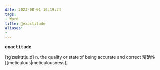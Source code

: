 ```yaml
---
date: 2023-08-01 16:19:24
tags: 
- Word
title: 📖exactitude
aliases: 
- 
---
```


<pre><strong>exactitude</strong></pre>

[ɪgˈzæktɪtju:d]
n. the quality or state of being accurate and correct 精确性
[[meticulous|meticulousness]]
